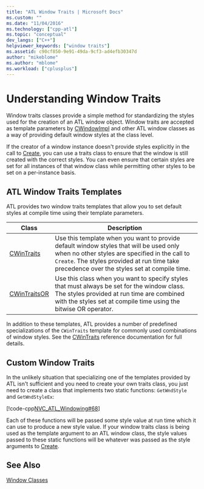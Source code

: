 ```yaml
---
title: "ATL Window Traits | Microsoft Docs"
ms.custom: ""
ms.date: "11/04/2016"
ms.technology: ["cpp-atl"]
ms.topic: "conceptual"
dev_langs: ["C++"]
helpviewer_keywords: ["window traits"]
ms.assetid: c90cf850-9e91-49da-9cf3-ad4efb30347d
author: "mikeblome"
ms.author: "mblome"
ms.workload: ["cplusplus"]
---
```

# Understanding Window Traits
Window traits classes provide a simple method for standardizing the styles used for the creation of an ATL window object. Window traits are accepted as template parameters by [CWindowImpl](../atl/reference/cwindowimpl-class.md) and other ATL window classes as a way of providing default window styles at the class level.  
  
 If the creator of a window instance doesn't provide styles explicitly in the call to [Create](../atl/reference/cwindowimpl-class.md#create), you can use a traits class to ensure that the window is still created with the correct styles. You can even ensure that certain styles are set for all instances of that window class while permitting other styles to be set on a per-instance basis.  
  
## ATL Window Traits Templates  
 ATL provides two window traits templates that allow you to set default styles at compile time using their template parameters.  
  
|Class|Description|  
|-----------|-----------------|  
|[CWinTraits](../atl/reference/cwintraits-class.md)|Use this template when you want to provide default window styles that will be used only when no other styles are specified in the call to `Create`. The styles provided at run time take precedence over the styles set at compile time.|  
|[CWinTraitsOR](../atl/reference/cwintraitsor-class.md)|Use this class when you want to specify styles that must always be set for the window class. The styles provided at run time are combined with the styles set at compile time using the bitwise OR operator.|  
  
 In addition to these templates, ATL provides a number of predefined specializations of the `CWinTraits` template for commonly used combinations of window styles. See the [CWinTraits](../atl/reference/cwintraits-class.md) reference documentation for full details.  
  
## Custom Window Traits  
 In the unlikely situation that specializing one of the templates provided by ATL isn't sufficient and you need to create your own traits class, you just need to create a class that implements two static functions: `GetWndStyle` and `GetWndStyleEx`:  
  
 [!code-cpp[NVC_ATL_Windowing#68](../atl/codesnippet/cpp/understanding-window-traits_1.h)]  
  
 Each of these functions will be passed some style value at run time which it can use to produce a new style value. If your window traits class is being used as the template argument to an ATL window class, the style values passed to these static functions will be whatever was passed as the style arguments to [Create](../atl/reference/cwindowimpl-class.md#create).  
  
## See Also  
 [Window Classes](../atl/atl-window-classes.md)

